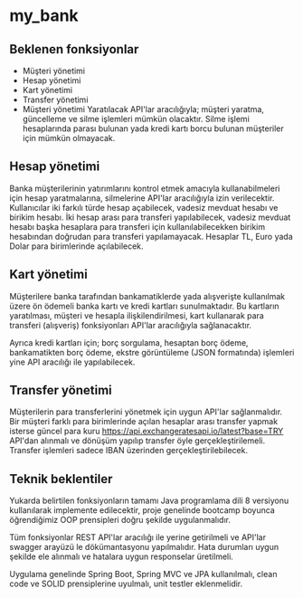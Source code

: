 # my_bank

## Beklenen fonksiyonlar
- Müşteri yönetimi
- Hesap yönetimi
- Kart yönetimi
- Transfer yönetimi
- Müşteri yönetimi
Yaratılacak API'lar aracılığıyla; müşteri yaratma, güncelleme ve silme işlemleri mümkün olacaktır.
Silme işlemi hesaplarında parası bulunan yada kredi kartı borcu bulunan müşteriler için mümkün olmayacak.

## Hesap yönetimi
Banka müşterilerinin yatırımlarını kontrol etmek amacıyla kullanabilmeleri için hesap yaratmalarına, silmelerine API'lar aracılığıyla izin verilecektir.
Kullanıcılar iki farkılı türde hesap açabilecek, vadesiz mevduat hesabı ve birikim hesabı. İki hesap arası para transferi yapılabilecek,
vadesiz mevduat hesabı başka hesaplara para transferi için kullanılabilecekken birikim hesabından doğrudan para transferi yapılamayacak.
Hesaplar TL, Euro yada Dolar para birimlerinde açılabilecek.

## Kart yönetimi
Müşterilere banka tarafından bankamatiklerde yada alışverişte kullanılmak üzere ön ödemeli banka kartı ve kredi kartları sunulmaktadır.
Bu kartların yaratılması, müşteri ve hesapla ilişkilendirilmesi, kart kullanarak para transferi (alışveriş) fonksiyonları API'lar aracılığıyla sağlanacaktır.

Ayrıca kredi kartları için; borç sorgulama, hesaptan borç ödeme, bankamatikten borç ödeme, ekstre görüntüleme (JSON formatında) işlemleri yine API aracılığı ile yapılabilecek.

## Transfer yönetimi
Müşterilerin para transferlerini yönetmek için uygun API'lar sağlanmalıdır. 
Bir müşteri farklı para birimlerinde açılan hesaplar arası transfer yapmak isterse güncel para kuru https://api.exchangeratesapi.io/latest?base=TRY API'dan alınmalı
ve dönüşüm yapılıp transfer öyle gerçekleştirilemeli. Transfer işlemleri sadece IBAN üzerinden gerçekleştirilebilecek.

## Teknik beklentiler
Yukarda belirtilen fonksiyonların tamamı Java programlama dili 8 versiyonu kullanılarak implemente edilecektir,
proje genelinde bootcamp boyunca öğrendiğimiz OOP prensipleri doğru şekilde uygulanmalıdır.

Tüm fonksiyonlar REST API'lar aracılığı ile yerine getirilmeli ve API'lar swagger arayüzü 
le dökümantasyonu yapılmalıdır. Hata durumları uygun şekilde ele alınmalı ve hatalara uygun responselar üretilmeli.

Uygulama genelinde Spring Boot, Spring MVC ve JPA kullanılmalı, clean code ve SOLID prensiplerine uyulmalı, unit testler eklenmelidir.
